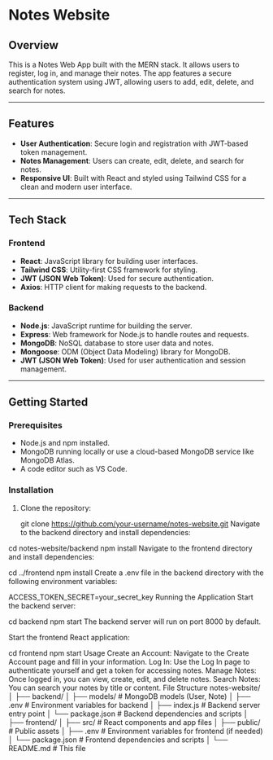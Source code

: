 # Notes Website

## Overview
This is a Notes Web App built with the MERN stack. It allows users to register, log in, and manage their notes. The app features a secure authentication system using JWT, allowing users to add, edit, delete, and search for notes.

---

## Features
- **User Authentication**: Secure login and registration with JWT-based token management.
- **Notes Management**: Users can create, edit, delete, and search for notes.
- **Responsive UI**: Built with React and styled using Tailwind CSS for a clean and modern user interface.

---

## Tech Stack

### Frontend
- **React**: JavaScript library for building user interfaces.
- **Tailwind CSS**: Utility-first CSS framework for styling.
- **JWT (JSON Web Token)**: Used for secure authentication.
- **Axios**: HTTP client for making requests to the backend.

### Backend
- **Node.js**: JavaScript runtime for building the server.
- **Express**: Web framework for Node.js to handle routes and requests.
- **MongoDB**: NoSQL database to store user data and notes.
- **Mongoose**: ODM (Object Data Modeling) library for MongoDB.
- **JWT (JSON Web Token)**: Used for user authentication and session management.

---

## Getting Started

### Prerequisites
- Node.js and npm installed.
- MongoDB running locally or use a cloud-based MongoDB service like MongoDB Atlas.
- A code editor such as VS Code.

### Installation

1. Clone the repository:

   git clone https://github.com/your-username/notes-website.git
Navigate to the backend directory and install dependencies:

cd notes-website/backend
npm install
Navigate to the frontend directory and install dependencies:

cd ../frontend
npm install
Create a .env file in the backend directory with the following environment variables:

ACCESS_TOKEN_SECRET=your_secret_key
Running the Application
Start the backend server:

cd backend
npm start
The backend server will run on port 8000 by default.

Start the frontend React application:

cd frontend
npm start
Usage
Create an Account:
Navigate to the Create Account page and fill in your information.
Log In:
Use the Log In page to authenticate yourself and get a token for accessing notes.
Manage Notes:
Once logged in, you can view, create, edit, and delete notes.
Search Notes:
You can search your notes by title or content.
File Structure
notes-website/
│
├── backend/
│   ├── models/              # MongoDB models (User, Note)
│   ├── .env                # Environment variables for backend
│   ├── index.js           # Backend server entry point
│   └── package.json        # Backend dependencies and scripts
│
├── frontend/
│   ├── src/                # React components and app files
│   ├── public/              # Public assets
│   ├── .env                # Environment variables for frontend (if needed)
│   └── package.json        # Frontend dependencies and scripts
│
└── README.md               # This file

